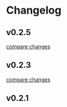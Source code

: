 # Changelog


## v0.2.5

[compare changes](https://github.com/sajadhzj/unibas-brain/compare/v0.2.3...v0.2.5)

## v0.2.3

[compare changes](https://github.com/sajadhzj/unibas-brain/compare/v0.2.1...v0.2.3)

## v0.2.1

